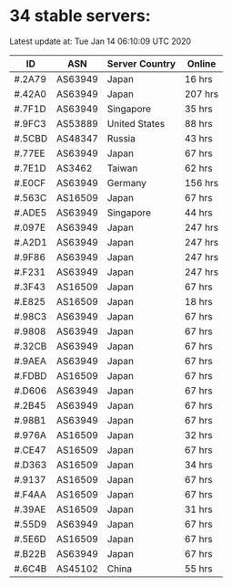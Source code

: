 # 34 stable servers:

Latest update at: Tue Jan 14 06:10:09 UTC 2020

| ID | ASN | Server Country | Online |
| -- | --- | -------------- | ------ |
| #.2A79 | AS63949 | Japan | 16 hrs |
| #.42A0 | AS63949 | Japan | 207 hrs |
| #.7F1D | AS63949 | Singapore | 35 hrs |
| #.9FC3 | AS53889 | United States | 88 hrs |
| #.5CBD | AS48347 | Russia | 43 hrs |
| #.77EE | AS63949 | Japan | 67 hrs |
| #.7E1D | AS3462 | Taiwan | 62 hrs |
| #.E0CF | AS63949 | Germany | 156 hrs |
| #.563C | AS16509 | Japan | 67 hrs |
| #.ADE5 | AS63949 | Singapore | 44 hrs |
| #.097E | AS63949 | Japan | 247 hrs |
| #.A2D1 | AS63949 | Japan | 247 hrs |
| #.9F86 | AS63949 | Japan | 247 hrs |
| #.F231 | AS63949 | Japan | 247 hrs |
| #.3F43 | AS16509 | Japan | 67 hrs |
| #.E825 | AS16509 | Japan | 18 hrs |
| #.98C3 | AS63949 | Japan | 67 hrs |
| #.9808 | AS63949 | Japan | 67 hrs |
| #.32CB | AS63949 | Japan | 67 hrs |
| #.9AEA | AS63949 | Japan | 67 hrs |
| #.FDBD | AS16509 | Japan | 67 hrs |
| #.D606 | AS63949 | Japan | 67 hrs |
| #.2B45 | AS63949 | Japan | 67 hrs |
| #.98B1 | AS63949 | Japan | 67 hrs |
| #.976A | AS16509 | Japan | 32 hrs |
| #.CE47 | AS16509 | Japan | 67 hrs |
| #.D363 | AS16509 | Japan | 34 hrs |
| #.9137 | AS16509 | Japan | 67 hrs |
| #.F4AA | AS16509 | Japan | 67 hrs |
| #.39AE | AS16509 | Japan | 31 hrs |
| #.55D9 | AS63949 | Japan | 67 hrs |
| #.5E6D | AS16509 | Japan | 67 hrs |
| #.B22B | AS63949 | Japan | 67 hrs |
| #.6C4B | AS45102 | China | 55 hrs |

